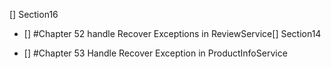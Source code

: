 [] Section16
- [] #Chapter 52 handle Recover Exceptions in ReviewService[] Section14
  
- [] #Chapter 53 Handle Recover Exception in ProductInfoService